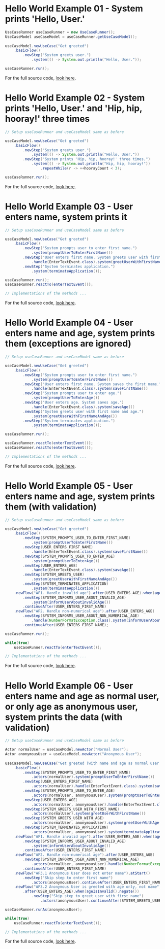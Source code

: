 # Hello World Example 01 - System prints 'Hello, User.'
``` java
UseCaseRunner useCaseRunner = new UseCaseRunner();
UseCaseModel useCaseModel = useCaseRunner.getUseCaseModel();
		
useCaseModel.newUseCase("Get greeted")
	.basicFlow()
		.newStep("System greets user.")
			.system(() -> System.out.println("Hello, User."));

useCaseRunner.run();
```
For the full source code, [look here](https://github.com/bertilmuth/requirementsascode/blob/master/requirementsascodeexamples/helloworld/src/main/java/helloworld/HelloWorld01_PrintHelloUserExample.java).

# Hello World Example 02 - System prints 'Hello, User.' and 'Hip, hip, hooray!' three times
``` java
// Setup useCaseRunner and useCaseModel same as before 

useCaseModel.newUseCase("Get greeted")
	.basicFlow()
		.newStep("System greets user.")
			.system(() -> System.out.println("Hello, User."))
		.newStep("System prints 'Hip, hip, hooray!' three times.")
			.system(() -> System.out.println("Hip, hip, hooray!"))
				.repeatWhile(r -> ++hoorayCount < 3);

useCaseRunner.run();
```
For the full source code, [look here](https://github.com/bertilmuth/requirementsascode/blob/master/requirementsascodeexamples/helloworld/src/main/java/helloworld/HelloWorld02_PrintHelloUserAndHipHipHoorayThreeTimesExample.java).


# Hello World Example 03 - User enters name, system prints it
``` java
// Setup useCaseRunner and useCaseModel same as before 

useCaseModel.newUseCase("Get greeted")
	.basicFlow()
		.newStep("System prompts user to enter first name.")
			.system(promptUserToEnterFirstName())
		.newStep("User enters first name. System greets user with first name.")
			.handle(EnterTextEvent.class).system(greetUserWithFirstName())
		.newStep("System terminates application.")
			.system(terminateApplication());

useCaseRunner.run();
useCaseRunner.reactTo(enterTextEvent());

// Implementations of the methods ...
```
For the full source code, [look here](https://github.com/bertilmuth/requirementsascode/blob/master/requirementsascodeexamples/helloworld/src/main/java/helloworld/HelloWorld03_EnterNameExample.java).

# Hello World Example 04 - User enters name and age, system prints them (exceptions are ignored)
``` java
// Setup useCaseRunner and useCaseModel same as before 

useCaseModel.newUseCase("Get greeted")
	.basicFlow()
		.newStep("System prompts user to enter first name.")
			.system(promptUserToEnterFirstName())
		.newStep("User enters first name. System saves the first name.")
			.handle(EnterTextEvent.class).system(saveFirstName())
		.newStep("System prompts user to enter age.")
			.system(promptUserToEnterAge())
		.newStep("User enters age. System saves age.")
			.handle(EnterTextEvent.class).system(saveAge())
		.newStep("System greets user with first name and age.")
			.system(greetUserWithFirstNameAndAge())
		.newStep("System terminates application.")
			.system(terminateApplication());

useCaseRunner.run();

useCaseRunner.reactTo(enterTextEvent());
useCaseRunner.reactTo(enterTextEvent());

// Implementations of the methods ...
```
For the full source code, [look here](https://github.com/bertilmuth/requirementsascode/blob/master/requirementsascodeexamples/helloworld/src/main/java/helloworld/HelloWorld04_EnterNameAndAgeExample.java).

# Hello World Example 05 - User enters name and age, system prints them (with validation)
``` java
// Setup useCaseRunner and useCaseModel same as before 

useCaseModel.newUseCase("Get greeted")
	.basicFlow()
		.newStep(SYSTEM_PROMPTS_USER_TO_ENTER_FIRST_NAME)
			.system(promptUserToEnterFirstName())
		.newStep(USER_ENTERS_FIRST_NAME)
			.handle(EnterTextEvent.class).system(saveFirstName())
		.newStep(SYSTEM_PROMPTS_USER_TO_ENTER_AGE)
			.system(promptUserToEnterAge())
		.newStep(USER_ENTERS_AGE)
			.handle(EnterTextEvent.class).system(saveAge())
		.newStep(SYSTEM_GREETS_USER)
			.system(greetUserWithFirstNameAndAge())
		.newStep(SYSTEM_TERMINATES_APPLICATION)
			.system(terminateApplication())
	.newFlow("AF1. Handle invalid age").after(USER_ENTERS_AGE).when(ageIsInvalid())
		.newStep(SYSTEM_INFORMS_USER_ABOUT_INVALID_AGE)
			.system(informUserAboutInvalidAge())
		.continueAfter(USER_ENTERS_FIRST_NAME)
	.newFlow("AF2. Handle non-numerical age").after(USER_ENTERS_AGE)
		.newStep(SYSTEM_INFORMS_USER_ABOUT_NON_NUMERICAL_AGE)
			.handle(NumberFormatException.class).system(informUserAboutNonNumericalAge())
		.continueAfter(USER_ENTERS_FIRST_NAME);

useCaseRunner.run();

while(true)
	useCaseRunner.reactTo(enterTextEvent());	

// Implementations of the methods ...
```
For the full source code, [look here](https://github.com/bertilmuth/requirementsascode/blob/master/requirementsascodeexamples/helloworld/src/main/java/helloworld/HelloWorld05_EnterNameAndAgeWithValidationExample.java).

# Hello World Example 06 - User enters name and age as normal user, or only age as anonymous user, system prints the data (with validation)
``` java
// Setup useCaseRunner and useCaseModel same as before 

Actor normalUser = useCaseModel.newActor("Normal User");
Actor anonymousUser = useCaseModel.newActor("Anonymous User");
		
useCaseModel.newUseCase("Get greeted (with name and age as normal user, or only with age as anonymous user")
	.basicFlow()
		.newStep(SYSTEM_PROMPTS_USER_TO_ENTER_FIRST_NAME)
			.actors(normalUser).system(promptUserToEnterFirstName())
		.newStep(USER_ENTERS_FIRST_NAME)
			.actors(normalUser).handle(EnterTextEvent.class).system(saveFirstName())
		.newStep(SYSTEM_PROMPTS_USER_TO_ENTER_AGE)
			.actors(normalUser, anonymousUser).system(promptUserToEnterAge())
		.newStep(USER_ENTERS_AGE)
			.actors(normalUser, anonymousUser).handle(EnterTextEvent.class).system(saveAge())
		.newStep(SYSTEM_GREETS_USER_WITH_FIRST_NAME)
			.actors(normalUser).system(greetUserWithFirstName())
		.newStep(SYSTEM_GREETS_USER_WITH_AGE)
			.actors(normalUser, anonymousUser).system(greetUserWithAge())
		.newStep(SYSTEM_TERMINATES_APPLICATION)
			.actors(normalUser, anonymousUser).system(terminateApplication())
	.newFlow("AF1. Handle invalid age").after(USER_ENTERS_AGE).when(ageIsInvalid())
		.newStep(SYSTEM_INFORMS_USER_ABOUT_INVALID_AGE)
			.system(informUserAboutInvalidAge())
		.continueAfter(USER_ENTERS_FIRST_NAME)
	.newFlow("AF2. Handle non-numerical age").after(USER_ENTERS_AGE)
		.newStep(SYSTEM_INFORMS_USER_ABOUT_NON_NUMERICAL_AGE)
			.actors(normalUser, anonymousUser).handle(NumberFormatException.class).system(informUserAboutNonNumericalAge())
		.continueAfter(USER_ENTERS_FIRST_NAME)
	.newFlow("AF3.1 Anonymous User does not enter name").atStart()
		.newStep("Skip step to enter first name")
			.actors(anonymousUser).continueAfter(USER_ENTERS_FIRST_NAME)
	.newFlow("AF3.2 Anonymous User is greeted with age only, not name")
		.after(USER_ENTERS_AGE).when(ageIsInvalid().negate())
			.newStep("Skip step to greet user with first name")
				.actors(anonymousUser).continueAfter(SYSTEM_GREETS_USER_WITH_FIRST_NAME);

useCaseRunner.runAs(anonymousUser);

while(true)
	useCaseRunner.reactTo(enterTextEvent());

// Implementations of the methods ...
```
For the full source code, [look here](https://github.com/bertilmuth/requirementsascode/blob/master/requirementsascodeexamples/helloworld/src/main/java/helloworld/HelloWorld06_EnterNameAndAgeWithAnonymousUserExample.java).
